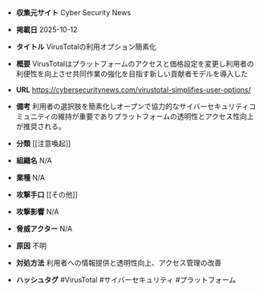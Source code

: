 - **収集元サイト**
Cyber Security News

- **掲載日**
2025-10-12

- **タイトル**
VirusTotalの利用オプション簡素化

- **概要**
VirusTotalはプラットフォームのアクセスと価格設定を変更し利用者の利便性を向上させ共同作業の強化を目指す新しい貢献者モデルを導入した

- **URL**
https://cybersecuritynews.com/virustotal-simplifies-user-options/

- **備考**
利用者の選択肢を簡素化しオープンで協力的なサイバーセキュリティコミュニティの維持が重要でありプラットフォームの透明性とアクセス性向上が推奨される。

- **分類**
[[注意喚起]]

- **組織名**
N/A

- **業種**
N/A

- **攻撃手口**
[[その他]]

- **攻撃影響**
N/A

- **脅威アクター**
N/A

- **原因**
不明

- **対処方法**
利用者への情報提供と透明性向上、アクセス管理の改善

- **ハッシュタグ**
#VirusTotal #サイバーセキュリティ #プラットフォーム
